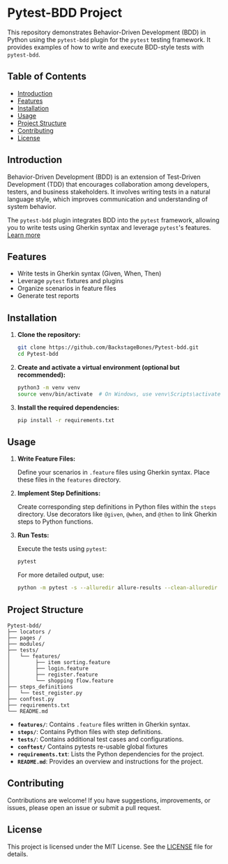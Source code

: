 # Pytest-BDD Project

This repository demonstrates Behavior-Driven Development (BDD) in Python using the `pytest-bdd` plugin for the `pytest` testing framework. It provides examples of how to write and execute BDD-style tests with `pytest-bdd`.

## Table of Contents

- [Introduction](#introduction)
- [Features](#features)
- [Installation](#installation)
- [Usage](#usage)
- [Project Structure](#project-structure)
- [Contributing](#contributing)
- [License](#license)

## Introduction

Behavior-Driven Development (BDD) is an extension of Test-Driven Development (TDD) that encourages collaboration among developers, testers, and business stakeholders. It involves writing tests in a natural language style, which improves communication and understanding of system behavior.

The `pytest-bdd` plugin integrates BDD into the `pytest` framework, allowing you to write tests using Gherkin syntax and leverage `pytest`'s features. [Learn more](https://github.com/pytest-dev/pytest-bdd)

## Features

- Write tests in Gherkin syntax (Given, When, Then)
- Leverage `pytest` fixtures and plugins
- Organize scenarios in feature files
- Generate test reports

## Installation

1. **Clone the repository:**

   ```bash
   git clone https://github.com/BackstageBones/Pytest-bdd.git
   cd Pytest-bdd
   ```

2. **Create and activate a virtual environment (optional but recommended):**

   ```bash
   python3 -m venv venv
   source venv/bin/activate  # On Windows, use venv\Scripts\activate
   ```

3. **Install the required dependencies:**

   ```bash
   pip install -r requirements.txt
   ```

## Usage

1. **Write Feature Files:**

   Define your scenarios in `.feature` files using Gherkin syntax. Place these files in the `features` directory.

2. **Implement Step Definitions:**

   Create corresponding step definitions in Python files within the `steps` directory. Use decorators like `@given`, `@when`, and `@then` to link Gherkin steps to Python functions.

3. **Run Tests:**

   Execute the tests using `pytest`:

   ```bash
   pytest
   ```

   For more detailed output, use:

   ```bash
   python -m pytest -s --alluredir allure-results --clean-alluredir
   ```

## Project Structure

```plaintext
Pytest-bdd/
├── locators /
├── pages /
├── modules/
├── tests/
│   └── features/
│        ├── item sorting.feature
│        ├── login.feature
│        ├── register.feature
│        └── shopping flow.feature
├── steps_definitions
│   └── test_register.py
├── conftest.py
├── requirements.txt
└── README.md
```

- **`features/`**: Contains `.feature` files written in Gherkin syntax.
- **`steps/`**: Contains Python files with step definitions.
- **`tests/`**: Contains additional test cases and configurations.
- **`conftest/`** Contains pytests re-usable global fixtures
- **`requirements.txt`**: Lists the Python dependencies for the project.
- **`README.md`**: Provides an overview and instructions for the project.

## Contributing

Contributions are welcome! If you have suggestions, improvements, or issues, please open an issue or submit a pull request.

## License

This project is licensed under the MIT License. See the [LICENSE](LICENSE) file for details.

